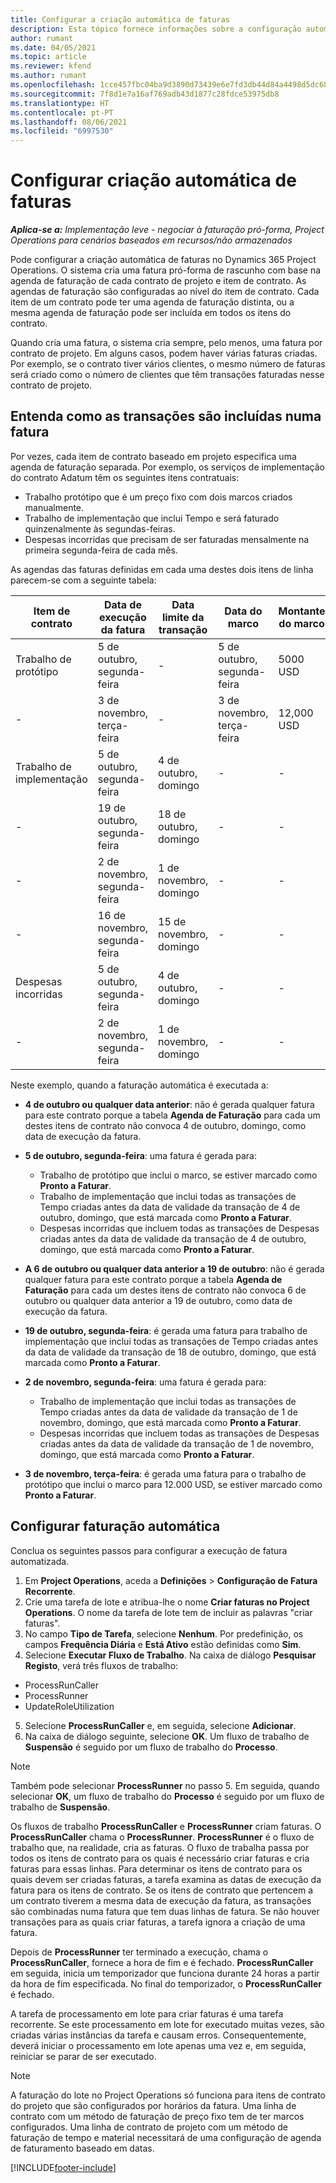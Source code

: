 ```yaml
---
title: Configurar a criação automática de faturas
description: Esta tópico fornece informações sobre a configuração automática de faturas proforma.
author: rumant
ms.date: 04/05/2021
ms.topic: article
ms.reviewer: kfend
ms.author: rumant
ms.openlocfilehash: 1cce457fbc04ba9d3890d73439e6e7fd3db44d84a4498d5dc68ed82d362158b5
ms.sourcegitcommit: 7f8d1e7a16af769adb43d1877c28fdce53975db8
ms.translationtype: HT
ms.contentlocale: pt-PT
ms.lasthandoff: 08/06/2021
ms.locfileid: "6997530"
---
```

# <a name="set-up-automatic-invoice-creation"></a>Configurar criação automática de faturas 
 
_**Aplica-se a:** Implementação leve - negociar à faturação pró-forma, Project Operations para cenários baseados em recursos/não armazenados_

Pode configurar a criação automática de faturas no Dynamics 365 Project Operations. O sistema cria uma fatura pró-forma de rascunho com base na agenda de faturação de cada contrato de projeto e item de contrato. As agendas de faturação são configuradas ao nível do item de contrato. Cada item de um contrato pode ter uma agenda de faturação distinta, ou a mesma agenda de faturação pode ser incluída em todos os itens do contrato.

Quando cria uma fatura, o sistema cria sempre, pelo menos, uma fatura por contrato de projeto. Em alguns casos, podem haver várias faturas criadas. Por exemplo, se o contrato tiver vários clientes, o mesmo número de faturas será criado como o número de clientes que têm transações faturadas nesse contrato de projeto.

## <a name="understand-how-transactions-are-included-on-an-invoice"></a>Entenda como as transações são incluídas numa fatura 

Por vezes, cada item de contrato baseado em projeto especifica uma agenda de faturação separada. Por exemplo, os serviços de implementação do contrato Adatum têm os seguintes itens contratuais:

- Trabalho protótipo que é um preço fixo com dois marcos criados manualmente.
- Trabalho de implementação que inclui Tempo e será faturado quinzenalmente às segundas-feiras.
- Despesas incorridas que precisam de ser faturadas mensalmente na primeira segunda-feira de cada mês.

As agendas das faturas definidas em cada uma destes dois itens de linha parecem-se com a seguinte tabela:

| Item de contrato | Data de execução da fatura | Data limite da transação | Data do marco | Montante do marco |
| --- | --- | --- | --- | --- |
| Trabalho de protótipo | 5 de outubro, segunda-feira | - | 5 de outubro, segunda-feira | 5000 USD |
| - | 3 de novembro, terça-feira | - | 3 de novembro, terça-feira | 12,000 USD |
| Trabalho de implementação | 5 de outubro, segunda-feira | 4 de outubro, domingo | - | - |
| - | 19 de outubro, segunda-feira | 18 de outubro, domingo | - | - |
| - | 2 de novembro, segunda-feira | 1 de novembro, domingo | - | - |
| - | 16 de novembro, segunda-feira | 15 de novembro, domingo | - | - |
| Despesas incorridas | 5 de outubro, segunda-feira | 4 de outubro, domingo | - | - |
| - | 2 de novembro, segunda-feira | 1 de novembro, domingo | - | - |

Neste exemplo, quando a faturação automática é executada a:

- **4 de outubro ou qualquer data anterior**: não é gerada qualquer fatura para este contrato porque a tabela **Agenda de Faturação** para cada um destes itens de contrato não convoca 4 de outubro, domingo, como data de execução da fatura.
- **5 de outubro, segunda-feira**: uma fatura é gerada para:

    - Trabalho de protótipo que inclui o marco, se estiver marcado como **Pronto a Faturar**.
    - Trabalho de implementação que inclui todas as transações de Tempo criadas antes da data de validade da transação de 4 de outubro, domingo, que está marcada como **Pronto a Faturar**.
    - Despesas incorridas que incluem todas as transações de Despesas criadas antes da data de validade da transação de 4 de outubro, domingo, que está marcada como **Pronto a Faturar**.
  
- **A 6 de outubro ou qualquer data anterior a 19 de outubro**: não é gerada qualquer fatura para este contrato porque a tabela **Agenda de Faturação** para cada um destes itens de contrato não convoca 6 de outubro ou qualquer data anterior a 19 de outubro, como data de execução da fatura.
- **19 de outubro, segunda-feira**: é gerada uma fatura para trabalho de implementação que inclui todas as transações de Tempo criadas antes da data de validade da transação de 18 de outubro, domingo, que está marcada como **Pronto a Faturar**.
- **2 de novembro, segunda-feira**: uma fatura é gerada para:

    - Trabalho de implementação que inclui todas as transações de Tempo criadas antes da data de validade da transação de 1 de novembro, domingo, que está marcada como **Pronto a Faturar**.
    - Despesas incorridas que incluem todas as transações de Despesas criadas antes da data de validade da transação de 1 de novembro, domingo, que está marcada como **Pronto a Faturar**.

- **3 de novembro, terça-feira**: é gerada uma fatura para o trabalho de protótipo que inclui o marco para 12.000 USD, se estiver marcado como **Pronto a Faturar**.

## <a name="configure-automatic-invoicing"></a>Configurar faturação automática

Conclua os seguintes passos para configurar a execução de fatura automatizada.

1. Em **Project Operations**, aceda a **Definições** > **Configuração de Fatura Recorrente**.
2. Crie uma tarefa de lote e atribua-lhe o nome **Criar faturas no Project Operations**. O nome da tarefa de lote tem de incluir as palavras "criar faturas".
3. No campo **Tipo de Tarefa**, selecione **Nenhum**. Por predefinição, os campos **Frequência Diária** e **Está Ativo** estão definidas como **Sim**.
4. Selecione **Executar Fluxo de Trabalho**. Na caixa de diálogo **Pesquisar Registo**, verá três fluxos de trabalho:

- ProcessRunCaller
- ProcessRunner
- UpdateRoleUtilization

5. Selecione **ProcessRunCaller** e, em seguida, selecione **Adicionar**.
6. Na caixa de diálogo seguinte, selecione **OK**. Um fluxo de trabalho de **Suspensão** é seguido por um fluxo de trabalho do **Processo**. 

> [!NOTE]
> Também pode selecionar **ProcessRunner** no passo 5. Em seguida, quando selecionar **OK**, um fluxo de trabalho do **Processo** é seguido por um fluxo de trabalho de **Suspensão**.

Os fluxos de trabalho **ProcessRunCaller** e **ProcessRunner** criam faturas. O **ProcessRunCaller** chama o **ProcessRunner**. **ProcessRunner** é o fluxo de trabalho que, na realidade, cria as faturas. O fluxo de trabalha passa por todos os itens de contrato para os quais é necessário criar faturas e cria faturas para essas linhas. Para determinar os itens de contrato para os quais devem ser criadas faturas, a tarefa examina as datas de execução da fatura para os itens de contrato. Se os itens de contrato que pertencem a um contrato tiverem a mesma data de execução da fatura, as transações são combinadas numa fatura que tem duas linhas de fatura. Se não houver transações para as quais criar faturas, a tarefa ignora a criação de uma fatura.

Depois de **ProcessRunner** ter terminado a execução, chama o **ProcessRunCaller**, fornece a hora de fim e é fechado. **ProcessRunCaller** em seguida, inicia um temporizador que funciona durante 24 horas a partir da hora de fim especificada. No final do temporizador, o **ProcessRunCaller** é fechado.

A tarefa de processamento em lote para criar faturas é uma tarefa recorrente. Se este processamento em lote for executado muitas vezes, são criadas várias instâncias da tarefa e causam erros. Consequentemente, deverá iniciar o processamento em lote apenas uma vez e, em seguida, reiniciar se parar de ser executado.

> [!NOTE]
> A faturação do lote no Project Operations só funciona para itens de contrato do projeto que são configurados por horários da fatura. Uma linha de contrato com um método de faturação de preço fixo tem de ter marcos configurados. Uma linha de contrato de projeto com um método de faturação de tempo e material necessitará de uma configuração de agenda de faturamento baseado em datas.


[!INCLUDE[footer-include](../../includes/footer-banner.md)]
